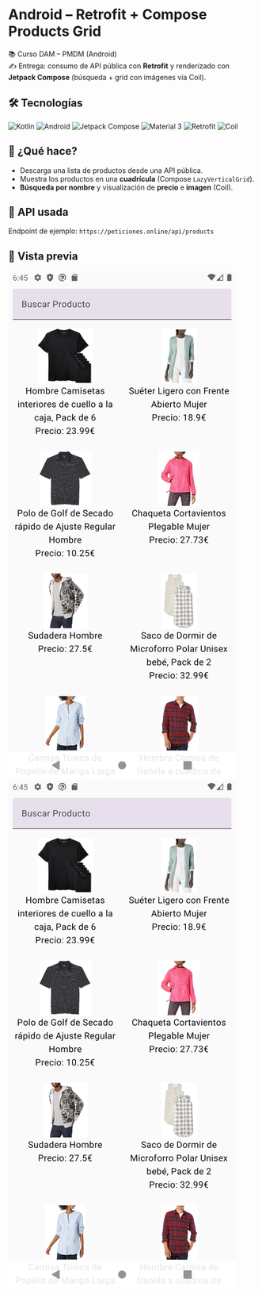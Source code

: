 # Android – Retrofit + Compose Products Grid

📚 Curso DAM – PMDM (Android)  
✍️ Entrega: consumo de API pública con **Retrofit** y renderizado con **Jetpack Compose** (búsqueda + grid con imágenes vía Coil).

## 🛠️ Tecnologías
![Kotlin](https://img.shields.io/badge/Kotlin-0095D5?logo=kotlin&logoColor=white&style=for-the-badge)
![Android](https://img.shields.io/badge/Android-3DDC84?logo=android&logoColor=white&style=for-the-badge)
![Jetpack Compose](https://img.shields.io/badge/Jetpack%20Compose-4285F4?logo=jetpackcompose&logoColor=white&style=for-the-badge)
![Material 3](https://img.shields.io/badge/Material%203-757575?logo=materialdesign&logoColor=white&style=for-the-badge)
![Retrofit](https://img.shields.io/badge/Retrofit-3DDC84?logo=android&logoColor=white&style=for-the-badge)
![Coil](https://img.shields.io/badge/Coil-000000?logo=dependabot&logoColor=white&style=for-the-badge)

## 🧩 ¿Qué hace?
- Descarga una lista de productos desde una API pública.
- Muestra los productos en una **cuadrícula** (Compose `LazyVerticalGrid`).
- **Búsqueda por nombre** y visualización de **precio** e **imagen** (Coil).

## 🔌 API usada
Endpoint de ejemplo: `https://peticiones.online/api/products`

## 📸 Vista previa
![product_list](screenshot_1.png)
![filter](screenshot_1.png)

